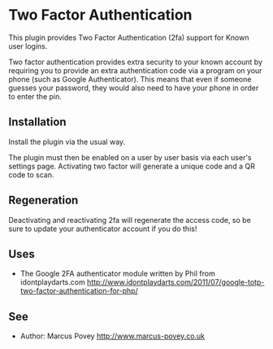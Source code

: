 Two Factor Authentication
=========================

This plugin provides Two Factor Authentication (2fa) support for Known user logins.

Two factor authentication provides extra security to your known account by requiring you to provide an extra authentication code via 
a program on your phone (such as Google Authenticator). This means that even if someone guesses your password, they would also need to
have your phone in order to enter the pin.

Installation
------------

Install the plugin via the usual way.

The plugin must then be enabled on a user by user basis via each user's settings page. Activating two factor will generate a unique code and a QR code to scan.

Regeneration
------------

Deactivating and reactivating 2fa will regenerate the access code, so be sure to update your authenticator account if you do this!

Uses
----
 * The Google 2FA authenticator module written by Phil from idontplaydarts.com <http://www.idontplaydarts.com/2011/07/google-totp-two-factor-authentication-for-php/>

See
---
 * Author: Marcus Povey <http://www.marcus-povey.co.uk> 
